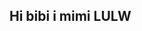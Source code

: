 <!DOCTYPE html>
<html>
    <head>  </head>
    <body>
        <h2>Hi bibi i mimi LULW </h2>
    </body>
</html>
